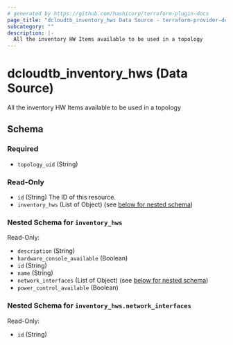 ```yaml
---
# generated by https://github.com/hashicorp/terraform-plugin-docs
page_title: "dcloudtb_inventory_hws Data Source - terraform-provider-dcloud"
subcategory: ""
description: |-
  All the inventory HW Items available to be used in a topology
---
```


# dcloudtb_inventory_hws (Data Source)

All the inventory HW Items available to be used in a topology



<!-- schema generated by tfplugindocs -->
## Schema

### Required

- `topology_uid` (String)

### Read-Only

- `id` (String) The ID of this resource.
- `inventory_hws` (List of Object) (see [below for nested schema](#nestedatt--inventory_hws))

<a id="nestedatt--inventory_hws"></a>
### Nested Schema for `inventory_hws`

Read-Only:

- `description` (String)
- `hardware_console_available` (Boolean)
- `id` (String)
- `name` (String)
- `network_interfaces` (List of Object) (see [below for nested schema](#nestedobjatt--inventory_hws--network_interfaces))
- `power_control_available` (Boolean)

<a id="nestedobjatt--inventory_hws--network_interfaces"></a>
### Nested Schema for `inventory_hws.network_interfaces`

Read-Only:

- `id` (String)


